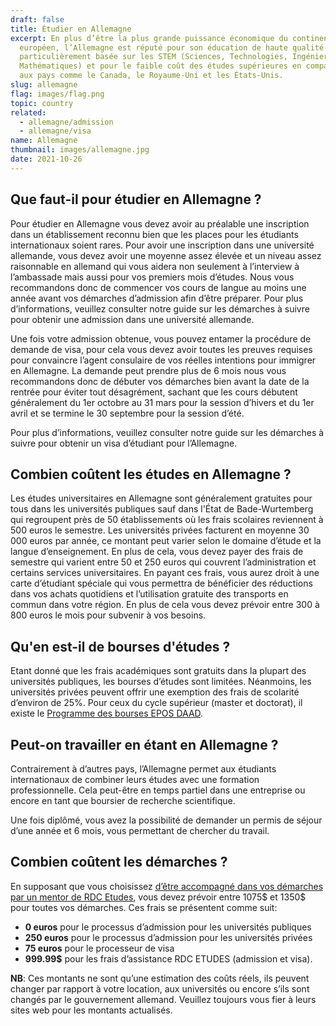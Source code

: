 ```yaml
---
draft: false
title: Étudier en Allemagne
excerpt: En plus d’être la plus grande puissance économique du continent
  européen, l’Allemagne est réputé pour son éducation de haute qualité qui est
  particulièrement basée sur les STEM (Sciences, Technologies, Ingénieries et
  Mathématiques) et pour le faible coût des études supérieures en comparaison
  aux pays comme le Canada, le Royaume-Uni et les États-Unis.
slug: allemagne
flag: images/flag.png
topic: country
related:
  - allemagne/admission
  - allemagne/visa
name: Allemagne
thumbnail: images/allemagne.jpg
date: 2021-10-26
---
```

## Que faut-il pour étudier en Allemagne ?

Pour étudier en Allemagne vous devez avoir au préalable une inscription dans un établissement reconnu bien que les places pour les étudiants internationaux soient rares. Pour avoir une inscription dans une université allemande, vous devez avoir une moyenne assez élevée et un niveau assez raisonnable en allemand qui vous aidera non seulement à l’interview à l’ambassade mais aussi pour vos premiers mois d’études. Nous vous recommandons donc de commencer vos cours de langue au moins une année avant vos démarches d’admission afin d’être préparer. Pour plus d’informations, veuillez consulter notre guide sur les démarches à suivre pour obtenir une admission dans une université allemande.

Une fois votre admission obtenue, vous pouvez entamer la procédure de demande de visa, pour cela vous devez avoir toutes les preuves requises pour convaincre l’agent consulaire de vos réelles intentions pour immigrer en Allemagne. La demande peut prendre plus de 6 mois nous vous recommandons donc de débuter vos démarches bien avant la date de la rentrée pour éviter tout désagrément, sachant que les cours débutent généralement du 1er octobre au 31 mars pour la session d’hivers et du 1er avril et se termine le 30 septembre pour la session d’été.

Pour plus d’informations, veuillez consulter notre guide sur les démarches à suivre pour obtenir un visa d’étudiant pour l’Allemagne.

## Combien coûtent les études en Allemagne ?

Les études universitaires en Allemagne sont généralement gratuites pour tous dans les universités publiques sauf dans l'État de Bade-Wurtemberg qui regroupent près de 50 établissements où les frais scolaires reviennent à 500 euros le semestre. Les universités privées facturent en moyenne 30 000 euros par année, ce montant peut varier selon le domaine d’étude et la langue d’enseignement. En plus de cela, vous devez payer des frais de semestre qui varient entre 50 et 250 euros qui couvrent l’administration et certains services universitaires. En payant ces frais, vous aurez droit à une carte d’étudiant spéciale qui vous permettra de bénéficier des réductions dans vos achats quotidiens et l’utilisation gratuite des transports en commun dans votre région. En plus de cela vous devez prévoir entre 300 à 800 euros le mois pour subvenir à vos besoins.

## Qu'en est-il de bourses d'études ?

Etant donné que les frais académiques sont gratuits dans la plupart des universités publiques, les bourses d’études sont limitées. Néanmoins, les universités privées peuvent offrir une exemption des frais de scolarité d’environ de 25%. Pour ceux du cycle supérieur (master et doctorat), il existe le [Programme des bourses EPOS DAAD](https://www.rdcetudes.com/bourses/programme-des-bourses-epos-daad-en-allemagne).

## Peut-on travailler en étant en Allemagne ?

Contrairement à d’autres pays, l’Allemagne permet aux étudiants internationaux de combiner leurs études avec une formation professionnelle. Cela peut-être en temps partiel dans une entreprise ou encore en tant que boursier de recherche scientifique.

Une fois diplômé, vous avez la possibilité de demander un permis de séjour d’une année et 6 mois, vous permettant de chercher du travail.

## Combien coûtent les démarches ?

En supposant que vous choisissez [d’être accompagné dans vos démarches par un mentor de RDC Etudes](/accompagnement), vous devez prévoir entre 1075$ et 1350$ pour toutes vos démarches. Ces frais se présentent comme suit:

* **0 euros** pour le processus d’admission pour les universités publiques
* **250 euros** pour le processus d’admission pour les universités privées
* **75 euros** pour le processeur de visa
* **999.99$** pour les frais d’assistance RDC ETUDES (admission et visa).

**NB**: Ces montants ne sont qu’une estimation des coûts réels, ils peuvent changer par rapport à votre location, aux universités ou encore s’ils sont changés par le gouvernement allemand. Veuillez toujours vous fier à leurs sites web pour les montants actualisés.